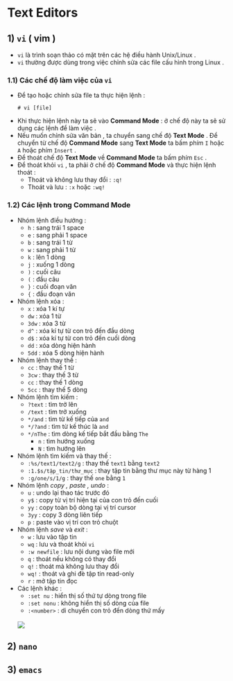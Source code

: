 # Text Editors
## **1) `vi` ( vim )**
- `vi` là trình soạn thảo có mặt trên các hệ điều hành Unix/Linux .
- `vi` thường được dùng trong việc chỉnh sửa các file cấu hình trong Linux .
### **1.1) Các chế độ làm việc của `vi`**
- Để tạo hoặc chỉnh sửa file ta thực hiện lệnh :
    ```
    # vi [file]
    ```
- Khi thực hiện lệnh này ta sẽ vào **Command Mode** : ở chế độ này ta sẽ sử dụng các lệnh để làm việc .
- Nếu muốn chỉnh sửa văn bản , ta chuyển sang chế độ **Text Mode** . Để chuyển từ chế độ **Command Mode** sang **Text Mode** ta bấm phím `I` hoặc `A` hoặc phím `Insert` .
- Để thoát chế độ **Text Mode** về **Command Mode** ta bấm phím `Esc` .
- Để thoát khỏi `vi` , ta phải ở chế độ **Command Mode** và thực hiện lệnh thoát :
    - Thoát và không lưu thay đổi : `:q!`
    - Thoát và lưu : `:x` hoặc `:wq!`
### **1.2) Các lệnh trong Command Mode**
- Nhóm lệnh điều hướng :
    - `h` : sang trái 1 space
    - `e` : sang phải 1 space
    - `b` : sang trái 1 từ
    - `w` : sang phải 1 từ
    - `k` : lên 1 dòng
    - `j` : xuống 1 dòng
    - `)` : cuối câu
    - `(` : đầu câu
    - `}` : cuối đoạn văn
    - `{` : đầu đoạn văn
- Nhóm lệnh xóa :
    - `x` : xóa 1 kí tự
    - `dw` : xóa 1 từ
    - `3dw` : xóa 3 từ
    - `d^` : xóa kí tự từ con trỏ đến đầu dòng
    - `d$` : xóa kí tự từ con trỏ đến cuối dòng
    - `dd` : xóa dòng hiện hành
    - `5dd` : xóa 5 dòng hiện hành
- Nhóm lệnh thay thế :
    - `cc` : thay thế 1 từ
    - `3cw` : thay thế 3 từ
    - `cc` : thay thế 1 dòng
    - `5cc` : thay thế 5 dòng
- Nhóm lệnh tìm kiếm :
    - `?text` : tìm trở lên
    - `/text` : tìm trở xuống
    - `*/and` : tìm từ kế tiếp của `and`
    - `*/?and` : tìm từ kế thúc là `and`
    - `*/nThe` : tìm dòng kế tiếp bắt đầu bằng `The`
        - `n` : tìm hướng xuống
        - `N` : tìm hướng lên
- Nhóm lệnh tìm kiếm và thay thế :
    - `:%s/text1/text2/g` : thay thế `text1` bằng `text2`
    - `:1.$s/tập_tin/thư_mục` : thay tập tin bằng thư mục này từ hàng 1
    - `:g/one/s/1/g` : thay thế `one` bằng `1`
- Nhóm lệnh *copy , paste , undo* :
    - `u` : undo lại thao tác trước đó
    - `y$` : copy từ vị trí hiện tại của con trỏ đến cuối
    - `yy` : copy toàn bộ dòng tại vị trí cursor
    - `3yy` : copy 3 dòng liên tiếp
    - `p` : paste vào vị trí con trỏ chuột
- Nhóm lệnh *save* và *exit* :
    - `w` : lưu vào tập tin
    - `wq` : lưu và thoát khỏi `vi`
    - `:w newfile` : lưu nội dung vào file mới
    - `q` : thoát nếu không có thay đổi
    - `q!` : thoát mà không lưu thay đổi
    - `wq!` : thoát và ghi đè tập tin read-only
    - `r` : mở tập tin đọc
- Các lệnh khác :
    - `:set nu` : hiển thị số thứ tự dòng trong file
    - `:set nonu` : không hiển thị số dòng của file
    - `:<number>` : di chuyển con trỏ đến dòng thứ mấy<br><br>
    <img src=https://i.imgur.com/bhyyIuY.png>
## **2) `nano`**
## **3) `emacs`**
